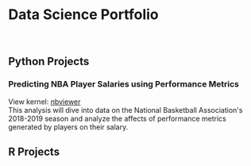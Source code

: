 # Data Science Portfolio

<br>

## Python Projects
### Predicting NBA Player Salaries using Performance Metrics
View kernel: [nbviewer](https://nbviewer.jupyter.org/github/EdJWang/EdJWang.github.io/blob/Web_Base/Projects/NBA.ipynb) <br>
This analysis will dive into data on the National Basketball Association's 2018-2019 season and analyze the affects of performance metrics generated by players on their salary.
## R Projects

